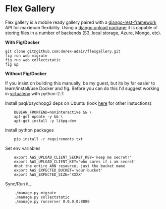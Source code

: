 Flex Gallery
==================

Flex gallery is a mobile ready gallery paired with a [django-rest-framework](https://github.com/tomchristie/django-rest-framework) API for maximum flexibility.  Using a [django upload package](https://github.com/derek-adair/django-fine-uploader) it is capable of storing files in a number of backends (S3, local storage, Azure, Mongo, etc).


**With Fig/Docker**

    git clone git@github.com:derek-adair/flexgallery.git
    fig run web migrate
    fig run web collectstatic
    fig up

**Without Fig/Docker**

If you insist on building this manually, be my guest, but its by far easier to learn/install/use Docker and fig.  Before you can do this I'd suggest working in [virtualenv](http://docs.python-guide.org/en/latest/dev/virtualenvs/) with python-2.7.

Install psql/psychopg2 deps on Ubuntu (look [here](https://wiki.postgresql.org/wiki/Detailed_installation_guides) for other instuctions):
```
    DEBIAN_FRONTEND=noninteractive && \
    apt-get update -y && \
    apt-get install -y libpq-dev
```
Install python packages
```
    pip install -r requirements.txt
``` 
Set env variables

```
    export AWS_UPLOAD_CLIENT_SECRET_KEY='keep me secret!'
    export AWS_UPLOAD_CLIENT_KEY='who cares if i am secret'
    #not the entire ARN resource, just the bucket name
    export AWS_EXPECTED_BUCKET='your-bucket'
    export AWS_EXPECTED_SIZE='XXXX'
```
Sync/Run it...
```
    ./manage.py migrate
    ./manage.py collectstatic
    ./manage.py runserver 0.0.0.0:8080
``` 
